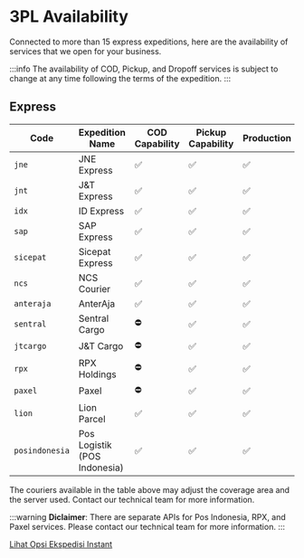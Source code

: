 # 3PL Availability
Connected to more than 15 express expeditions, here are the availability of services that we open for your business.

:::info
The availability of COD, Pickup, and Dropoff services is subject to change at any time following the terms of the expedition.
:::

## Express

| Code             | Expedition Name              | COD Capability | Pickup Capability | Production | Sandbox |
|------------------|------------------------------|----------------|-------------------|------------|---------|
| ``jne``          | JNE Express                  | ✅              | ✅                 | ✅          | ✅       |
| ``jnt``          | J&T Express                  | ✅              | ✅                 | ✅          | ✅       |
| ``idx``          | ID Express                   | ✅              | ✅                 | ✅          | ✅       |
| ``sap``          | SAP Express                  | ✅              | ✅                 | ✅          | ✅       |
| ``sicepat``      | Sicepat Express              | ✅              | ✅                 | ✅          | ✅       |
| ``ncs``          | NCS Courier                  | ✅              | ✅                 | ✅          | ✅       |
| ``anteraja``     | AnterAja                     | ✅              | ✅                 | ✅          | ✅       |
| ``sentral``      | Sentral Cargo                | ⛔              | ✅                 | ✅          | ✅       |
| ``jtcargo``      | J&T Cargo                    | ⛔              | ✅                 | ✅          | ✅       |
| ``rpx``          | RPX Holdings                 | ⛔              | ✅                 | ✅          | ✅       |
| ``paxel``        | Paxel                        | ⛔              | ✅                 | ✅          | ✅       |
| ``lion``         | Lion Parcel                  | ✅              | ✅                 | ✅          | ✅       |
| ``posindonesia`` | Pos Logistik (POS Indonesia) | ✅              | ✅                 | ✅          | ✅       |

The couriers available in the table above may adjust the coverage area and the server used. Contact our technical team for more information.

:::warning
**Diclaimer**: There are separate APIs for Pos Indonesia, RPX, and Paxel services. Please contact our technical team for more information.
:::


[Lihat Opsi Ekspedisi Instant](../4.instant/README.mdx)
